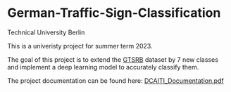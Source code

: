 # German-Traffic-Sign-Classification

Technical University Berlin

This is a univeristy project for summer term 2023.

The goal of this project is to extend the [GTSRB](https://benchmark.ini.rub.de/gtsrb_news.html) dataset by 7 new classes and implement a deep learning model to accurately classify them.

The project documentation can be found here: [DCAITI_Documentation.pdf](https://github.com/dennisklad/German-Traffic-Sign-Classification/files/12232541/DCAITI_Documentation-3.pdf)
